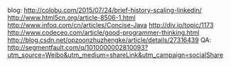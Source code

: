 blog:
    http://colobu.com/2015/07/24/brief-history-scaling-linkedin/
    http://www.html5cn.org/article-8506-1.html
http://www.infoq.com/cn/articles/Concise-Java
http://div.io/topic/1173
http://www.codeceo.com/article/good-programmer-thinking.html
    http://blog.csdn.net/opzoonzhuzhengke/article/details/27316439
QA:
    http://segmentfault.com/q/1010000002810093?utm_source=Weibo&utm_medium=shareLink&utm_campaign=socialShare

